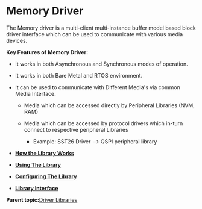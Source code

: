 # Memory Driver

The Memory driver is a multi-client multi-instance buffer model based block driver interface which can be used to communicate with various media devices.

**Key Features of Memory Driver:**

-   It works in both Asynchronous and Synchronous modes of operation.

-   It works in both Bare Metal and RTOS environment.

-   It can be used to communicate with Different Media's via common Media Interface.

    -   Media which can be accessed directly by Peripheral Libraries \(NVM, RAM\)

    -   Media which can be accessed by protocol drivers which in-turn connect to respective peripheral Libraries

        -   Example: SST26 Driver --\> QSPI peripheral library


-   **[How the Library Works](GUID-EAB93469-EF2D-48D7-AB27-B7E2A6B0A250.md)**  

-   **[Using The Library](GUID-8A5BD4DE-CB7C-4469-8159-D2A013406C01.md)**  

-   **[Configuring The Library](GUID-524A96DC-3A65-435E-97E1-C8D40A5C927B.md)**  

-   **[Library Interface](GUID-E18B0923-4286-4E08-A2EB-9A482E0063AE.md)**  


**Parent topic:**[Driver Libraries](GUID-4FA4B38A-8C7F-46A3-9D08-4B8C5CE26712.md)

